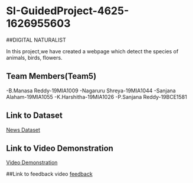 # SI-GuidedProject-4625-1626955603

##DIGITAL NATURALIST

In this project,we have created a webpage which detect the species of animals, birds, flowers.
## Team Members(Team5)

-B.Manasa Reddy-19MIA1009
-Nagaruru Shreya-19MIA1044
-Sanjana Alaham-19MIA1055
-K.Harshitha-19MIA1026
-P.Sanjana Reddy-19BCE1581



## Link to Dataset
[News Dataset]()


## Link to Video Demonstration
[Video Demonstration]()

##Link to feedback video
[feedback]()
